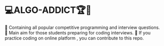 # 💻ALGO-ADDICT🏆🏅

🎯 Containing all popular competitive programming and interview questions.
🎯 Main aim for those students preparing for coding interviews.
🎯 If you practice coding on online platform , you can contribute to this repo.


